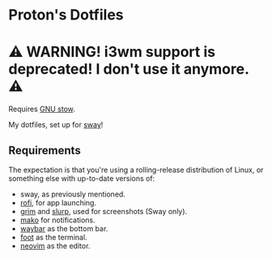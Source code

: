 # Proton's Dotfiles

<h1>⚠️  WARNING! i3wm support is deprecated! I don't use it anymore. ⚠️ </h1>

Requires [GNU stow](https://www.gnu.org/software/stow).

My dotfiles, set up for [sway](https://swaywm.org/)!

## Requirements 

The expectation is that you're using a rolling-release distribution of Linux, 
or something else with up-to-date versions of:

- sway, as previously mentioned.
- [rofi](https://github.com/lbonn/rofi), for app launching.
- [grim](https://sr.ht/~emersion/grim/) and 
[slurp](https://github.com/emersion/slurp), used for screenshots (Sway only).
- [mako](https://github.com/emersion/mako) for notifications.
- [waybar](https://github.com/Alexays/Waybar) as the bottom bar.
- [foot](https://codeberg.org/dnkl/foot) as the terminal.
- [neovim](https://github.com/neovim/neovim) as the editor.
